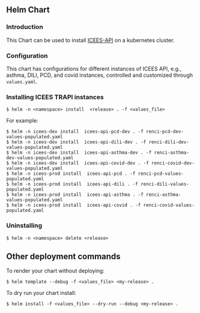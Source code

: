 ## Helm Chart
### Introduction 

This Chart can be used to install [ICEES-API](https://github.com/NCATS-Tangerine/icees-api) on a kubernetes cluster.

### Configuration

This chart has configurations for different instances of ICEES API, e.g., asthma, DILI, PCD, and covid instances, controlled and customized through `values.yaml`.

### Installing ICEES TRAPI instances

```shell script
$ helm -n <namespace> install  <release> . -f <values_file>
```

For example:

```
$ helm -n icees-dev install  icees-api-pcd-dev . -f renci-pcd-dev-values-populated.yaml 
$ helm -n icees-dev install  icees-api-dili-dev . -f renci-dili-dev-values-populated.yaml
$ helm -n icees-dev install  icees-api-asthma-dev . -f renci-asthma-dev-values-populated.yaml
$ helm -n icees-dev install  icees-api-covid-dev . -f renci-covid-dev-values-populated.yaml
$ helm -n icees-prod install  icees-api-pcd . -f renci-pcd-values-populated.yaml 
$ helm -n icees-prod install  icees-api-dili . -f renci-dili-values-populated.yaml
$ helm -n icees-prod install  icees-api-asthma . -f renci-asthma-values-populated.yaml
$ helm -n icees-prod install  icees-api-covid . -f renci-covid-values-populated.yaml
```



### Uninstalling

```shell script
$ helm -n <namespace> delete <release>
```

## Other deployment commands
To render your chart without deploying:

```shell script
$ helm template --debug -f <values_file> <my-release> .
```

To dry run your chart install: 
```shell script
$ helm install -f <values_file> --dry-run --debug <my-release> .
```
